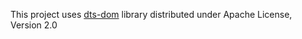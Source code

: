 This project uses [dts-dom](https://github.com/RyanCavanaugh/dts-dom) library distributed under Apache License, Version 2.0